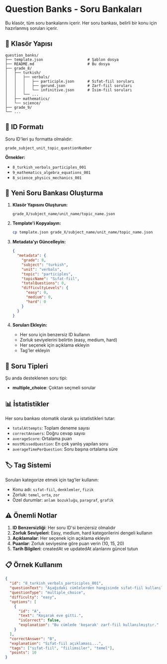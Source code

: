 # Question Banks - Soru Bankaları

Bu klasör, tüm soru bankalarını içerir. Her soru bankası, belirli bir konu için hazırlanmış soruları içerir.

## 📁 Klasör Yapısı

```
question_banks/
├── template.json                    # Şablon dosya
├── README.md                        # Bu dosya
├── grade_8/
│   ├── turkish/
│   │   ├── verbals/
│   │   │   ├── participle.json      # Sıfat-fiil soruları
│   │   │   ├── gerund.json          # Zarf-fiil soruları
│   │   │   └── infinitive.json      # İsim-fiil soruları
│   │   └── ...
│   ├── mathematics/
│   └── science/
├── grade_9/
└── ...
```

## 🎯 ID Formatı

Soru ID'leri şu formatta olmalıdır:
```
grade_subject_unit_topic_questionNumber
```

**Örnekler:**
- `8_turkish_verbals_participles_001`
- `9_mathematics_algebra_equations_001`
- `8_science_physics_mechanics_001`

## 📝 Yeni Soru Bankası Oluşturma

1. **Klasör Yapısını Oluşturun:**
   ```
   grade_X/subject_name/unit_name/topic_name.json
   ```

2. **Template'i Kopyalayın:**
   ```bash
   cp template.json grade_X/subject_name/unit_name/topic_name.json
   ```

3. **Metadata'yı Güncelleyin:**
   ```json
   {
     "metadata": {
       "grade": 8,
       "subject": "turkish",
       "unit": "verbals",
       "topic": "participles",
       "topicName": "Sıfat-fiil",
       "totalQuestions": 0,
       "difficultyLevels": {
         "easy": 0,
         "medium": 0,
         "hard": 0
       }
     }
   }
   ```

4. **Soruları Ekleyin:**
   - Her soru için benzersiz ID kullanın
   - Zorluk seviyelerini belirtin (easy, medium, hard)
   - Her seçenek için açıklama ekleyin
   - Tag'ler ekleyin

## 🔧 Soru Tipleri

Şu anda desteklenen soru tipi:
- **multiple_choice**: Çoktan seçmeli sorular

## 📊 İstatistikler

Her soru bankası otomatik olarak şu istatistikleri tutar:
- `totalAttempts`: Toplam deneme sayısı
- `correctAnswers`: Doğru cevap sayısı
- `averageScore`: Ortalama puan
- `mostMissedQuestion`: En çok yanlış yapılan soru
- `averageTimePerQuestion`: Soru başına ortalama süre

## 🏷️ Tag Sistemi

Soruları kategorize etmek için tag'ler kullanın:
- Konu adı: `sıfat-fiil`, `denklemler`, `fizik`
- Zorluk: `temel`, `orta`, `zor`
- Özel durumlar: `anlam bozukluğu`, `paragraf`, `grafik`

## ⚠️ Önemli Notlar

1. **ID Benzersizliği**: Her soru ID'si benzersiz olmalıdır
2. **Zorluk Seviyeleri**: Easy, medium, hard kategorilerini dengeli kullanın
3. **Açıklamalar**: Her seçenek için açıklama ekleyin
4. **Puanlar**: Zorluk seviyesine göre puan verin (10, 15, 20)
5. **Tarih Bilgileri**: createdAt ve updatedAt alanlarını güncel tutun

## 📋 Örnek Kullanım

```json
{
  "id": "8_turkish_verbals_participles_001",
  "questionText": "Aşağıdaki cümlelerden hangisinde sıfat-fiil kullanılmıştır?",
  "questionType": "multiple_choice",
  "difficulty": "easy",
  "options": [
    {
      "id": "A",
      "text": "Koşarak eve gitti.",
      "isCorrect": false,
      "explanation": "Bu cümlede 'koşarak' zarf-fiil kullanılmıştır."
    }
  ],
  "correctAnswer": "B",
  "explanation": "Sıfat-fiil açıklaması...",
  "tags": ["sıfat-fiil", "fiilimsiler", "temel"],
  "points": 10
}
``` 